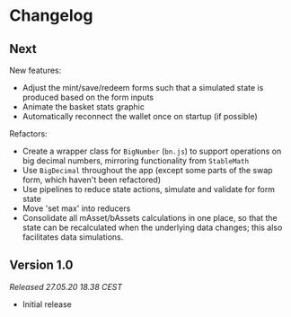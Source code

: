 # Changelog

## Next

New features:

* Adjust the mint/save/redeem forms such that a simulated state is produced based on the form inputs
* Animate the basket stats graphic
* Automatically reconnect the wallet once on startup (if possible)

Refactors: 

* Create a wrapper class for `BigNumber` (`bn.js`) to support operations on big decimal numbers, mirroring functionality from `StableMath`
* Use `BigDecimal` throughout the app (except some parts of the swap form, which haven't been refactored)
* Use pipelines to reduce state actions, simulate and validate for form state
* Move 'set max' into reducers
* Consolidate all mAsset/bAssets calculations in one place, so that the state can be recalculated when the underlying data changes; this also facilitates data simulations.


## Version 1.0

_Released 27.05.20 18.38 CEST_

* Initial release
